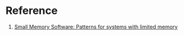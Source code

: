 # Reference

1. [Small Memory Software: Patterns for systems with limited memory](http://smallmemory.com/)

